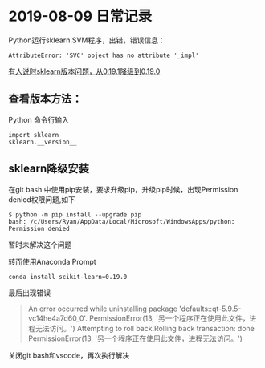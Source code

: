# 2019-08-09 日常记录
Python运行sklearn.SVM程序，出错，错误信息：
```
AttributeError: 'SVC' object has no attribute '_impl'
```
[有人说时sklearn版本问题，从0.19.1降级到0.19.0](https://github.com/RasaHQ/rasa/issues/1463)


## 查看版本方法：
Python 命令行输入
```
import sklearn
sklearn.__version__
```

## sklearn降级安装
在git bash 中使用pip安装，要求升级pip，升级pip时候，出现Permission denied权限问题,如下
```
$ python -m pip install --upgrade pip
bash: /c/Users/Ryan/AppData/Local/Microsoft/WindowsApps/python: Permission denied

```
暂时未解决这个问题

转而使用Anaconda Prompt
```
conda install scikit-learn=0.19.0
```
最后出现错误
>An error occurred while uninstalling package 'defaults::qt-5.9.5-vc14he4a7d60_0'.
PermissionError(13, '另一个程序正在使用此文件，进程无法访问。') 
>Attempting to roll back.Rolling back transaction: done
>PermissionError(13, '另一个程序正在使用此文件，进程无法访问。')

关闭git bash和vscode，再次执行解决
